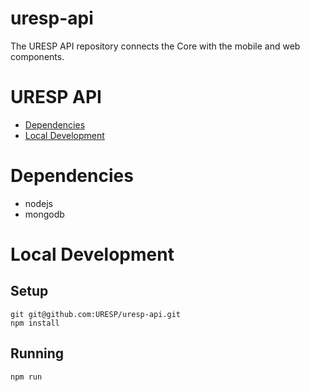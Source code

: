 # uresp-api
The URESP API repository connects the Core with the mobile and web components.

# URESP API

* [Dependencies](#Dependencies)
* [Local Development](#LocalDevelopment)

# Dependencies <a name="Dependencies"></a>

- nodejs
- mongodb

# Local Development <a name="LocalDevelopment"></a>

## Setup

```
git git@github.com:URESP/uresp-api.git
npm install

```
## Running

```
npm run
```
